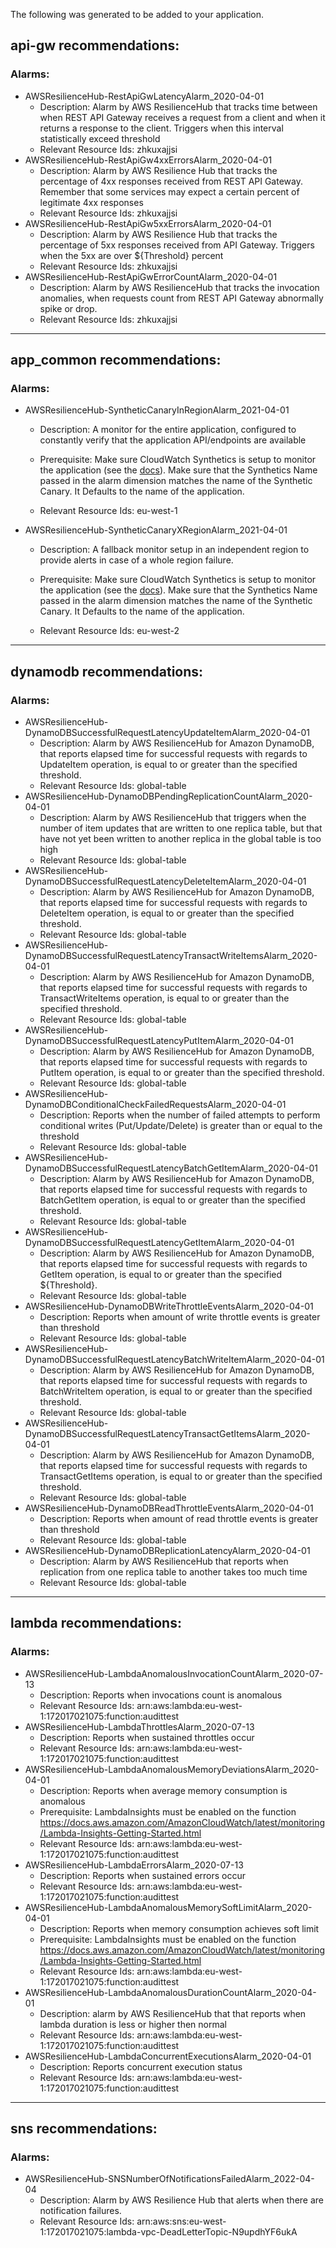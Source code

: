 The following was generated to be added to your application.

## api-gw recommendations:


### Alarms:

- AWSResilienceHub-RestApiGwLatencyAlarm_2020-04-01
  - Description: Alarm by AWS ResilienceHub that tracks time between when REST API Gateway receives a request from a client and when it returns a response to the client. Triggers when this interval statistically exceed threshold  
  - Relevant Resource Ids: zhkuxajjsi
- AWSResilienceHub-RestApiGw4xxErrorsAlarm_2020-04-01
  - Description: Alarm by AWS Resilience Hub that tracks the percentage of 4xx responses received from REST API Gateway. Remember that some services may expect a certain percent of legitimate 4xx responses  
  - Relevant Resource Ids: zhkuxajjsi
- AWSResilienceHub-RestApiGw5xxErrorsAlarm_2020-04-01
  - Description: Alarm by AWS Resilience Hub that tracks the percentage of 5xx responses received from API Gateway. Triggers when the 5xx are over ${Threshold} percent  
  - Relevant Resource Ids: zhkuxajjsi
- AWSResilienceHub-RestApiGwErrorCountAlarm_2020-04-01
  - Description: Alarm by AWS ResilienceHub that tracks the invocation anomalies, when requests count from REST API Gateway abnormally spike or drop.  
  - Relevant Resource Ids: zhkuxajjsi
---

## app_common recommendations:


### Alarms:

- AWSResilienceHub-SyntheticCanaryInRegionAlarm_2021-04-01
  - Description: A monitor for the entire application, configured to constantly verify that the application API/endpoints are available  
  - Prerequisite: Make sure CloudWatch Synthetics is setup to monitor the application (see the <a href="https://docs.aws.amazon.com/AmazonCloudWatch/latest/monitoring/CloudWatch_Synthetics_Canaries.html" target="_blank">docs</a>). 
Make sure that the Synthetics Name passed in the alarm dimension matches the name of the Synthetic Canary. It Defaults to the name of the application.
  
  - Relevant Resource Ids: eu-west-1
- AWSResilienceHub-SyntheticCanaryXRegionAlarm_2021-04-01
  - Description: A fallback monitor setup in an independent region to provide alerts in case of a whole region failure.  
  - Prerequisite: Make sure CloudWatch Synthetics is setup to monitor the application (see the <a href="https://docs.aws.amazon.com/AmazonCloudWatch/latest/monitoring/CloudWatch_Synthetics_Canaries.html" target="_blank">docs</a>). 
Make sure that the Synthetics Name passed in the alarm dimension matches the name of the Synthetic Canary. It Defaults to the name of the application.
  
  - Relevant Resource Ids: eu-west-2
---

## dynamodb recommendations:


### Alarms:

- AWSResilienceHub-DynamoDBSuccessfulRequestLatencyUpdateItemAlarm_2020-04-01
  - Description: Alarm by AWS ResilienceHub for Amazon DynamoDB, that reports elapsed time for successful requests with regards to UpdateItem operation, is equal to or greater than the specified threshold.  
  - Relevant Resource Ids: global-table
- AWSResilienceHub-DynamoDBPendingReplicationCountAlarm_2020-04-01
  - Description: Alarm by AWS ResilienceHub that triggers when the number of item updates that are written to one replica table, but that have not yet been written to another replica in the global table is too high  
  - Relevant Resource Ids: global-table
- AWSResilienceHub-DynamoDBSuccessfulRequestLatencyDeleteItemAlarm_2020-04-01
  - Description: Alarm by AWS ResilienceHub for Amazon DynamoDB, that reports elapsed time for successful requests with regards to DeleteItem operation, is equal to or greater than the specified threshold.  
  - Relevant Resource Ids: global-table
- AWSResilienceHub-DynamoDBSuccessfulRequestLatencyTransactWriteItemsAlarm_2020-04-01
  - Description: Alarm by AWS ResilienceHub for Amazon DynamoDB, that reports elapsed time for successful requests with regards to TransactWriteItems operation, is equal to or greater than the specified threshold.  
  - Relevant Resource Ids: global-table
- AWSResilienceHub-DynamoDBSuccessfulRequestLatencyPutItemAlarm_2020-04-01
  - Description: Alarm by AWS ResilienceHub for Amazon DynamoDB, that reports elapsed time for successful requests with regards to PutItem operation, is equal to or greater than the specified threshold.  
  - Relevant Resource Ids: global-table
- AWSResilienceHub-DynamoDBConditionalCheckFailedRequestsAlarm_2020-04-01
  - Description: Reports when the number of failed attempts to perform conditional writes (Put/Update/Delete) is greater than or equal to the threshold  
  - Relevant Resource Ids: global-table
- AWSResilienceHub-DynamoDBSuccessfulRequestLatencyBatchGetItemAlarm_2020-04-01
  - Description: Alarm by AWS ResilienceHub for Amazon DynamoDB, that reports elapsed time for successful requests with regards to BatchGetItem operation, is equal to or greater than the specified threshold.  
  - Relevant Resource Ids: global-table
- AWSResilienceHub-DynamoDBSuccessfulRequestLatencyGetItemAlarm_2020-04-01
  - Description: Alarm by AWS ResilienceHub for Amazon DynamoDB, that reports elapsed time for successful requests with regards to GetItem operation, is equal to or greater than the specified ${Threshold}.  
  - Relevant Resource Ids: global-table
- AWSResilienceHub-DynamoDBWriteThrottleEventsAlarm_2020-04-01
  - Description: Reports when amount of write throttle events is greater than threshold  
  - Relevant Resource Ids: global-table
- AWSResilienceHub-DynamoDBSuccessfulRequestLatencyBatchWriteItemAlarm_2020-04-01
  - Description: Alarm by AWS ResilienceHub for Amazon DynamoDB, that reports elapsed time for successful requests with regards to BatchWriteItem operation, is equal to or greater than the specified threshold.  
  - Relevant Resource Ids: global-table
- AWSResilienceHub-DynamoDBSuccessfulRequestLatencyTransactGetItemsAlarm_2020-04-01
  - Description: Alarm by AWS ResilienceHub for Amazon DynamoDB, that reports elapsed time for successful requests with regards to TransactGetItems operation, is equal to or greater than the specified threshold.  
  - Relevant Resource Ids: global-table
- AWSResilienceHub-DynamoDBReadThrottleEventsAlarm_2020-04-01
  - Description: Reports when amount of read throttle events is greater than threshold  
  - Relevant Resource Ids: global-table
- AWSResilienceHub-DynamoDBReplicationLatencyAlarm_2020-04-01
  - Description: Alarm by AWS ResilienceHub that reports when replication from one replica table to another takes too much time  
  - Relevant Resource Ids: global-table
---

## lambda recommendations:


### Alarms:

- AWSResilienceHub-LambdaAnomalousInvocationCountAlarm_2020-07-13
  - Description: Reports when invocations count is anomalous  
  - Relevant Resource Ids: arn:aws:lambda:eu-west-1:172017021075:function:audittest
- AWSResilienceHub-LambdaThrottlesAlarm_2020-07-13
  - Description: Reports when sustained throttles occur  
  - Relevant Resource Ids: arn:aws:lambda:eu-west-1:172017021075:function:audittest
- AWSResilienceHub-LambdaAnomalousMemoryDeviationsAlarm_2020-04-01
  - Description: Reports when average memory consumption is anomalous  
  - Prerequisite: LambdaInsights must be enabled on the function https://docs.aws.amazon.com/AmazonCloudWatch/latest/monitoring/Lambda-Insights-Getting-Started.html  
  - Relevant Resource Ids: arn:aws:lambda:eu-west-1:172017021075:function:audittest
- AWSResilienceHub-LambdaErrorsAlarm_2020-07-13
  - Description: Reports when sustained errors occur  
  - Relevant Resource Ids: arn:aws:lambda:eu-west-1:172017021075:function:audittest
- AWSResilienceHub-LambdaAnomalousMemorySoftLimitAlarm_2020-04-01
  - Description: Reports when memory consumption achieves soft limit  
  - Prerequisite: LambdaInsights must be enabled on the function https://docs.aws.amazon.com/AmazonCloudWatch/latest/monitoring/Lambda-Insights-Getting-Started.html  
  - Relevant Resource Ids: arn:aws:lambda:eu-west-1:172017021075:function:audittest
- AWSResilienceHub-LambdaAnomalousDurationCountAlarm_2020-04-01
  - Description: alarm by AWS ResilienceHub that that reports when lambda duration is less or higher then normal  
  - Relevant Resource Ids: arn:aws:lambda:eu-west-1:172017021075:function:audittest
- AWSResilienceHub-LambdaConcurrentExecutionsAlarm_2020-04-01
  - Description: Reports concurrent execution status  
  - Relevant Resource Ids: arn:aws:lambda:eu-west-1:172017021075:function:audittest
---

## sns recommendations:


### Alarms:

- AWSResilienceHub-SNSNumberOfNotificationsFailedAlarm_2022-04-04
  - Description: Alarm by AWS Resilience Hub that alerts when there are notification failures.  
  - Relevant Resource Ids: arn:aws:sns:eu-west-1:172017021075:lambda-vpc-DeadLetterTopic-N9updhYF6ukA